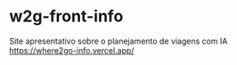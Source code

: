 # w2g-front-info
Site apresentativo sobre o planejamento de viagens com IA
https://where2go-info.vercel.app/
